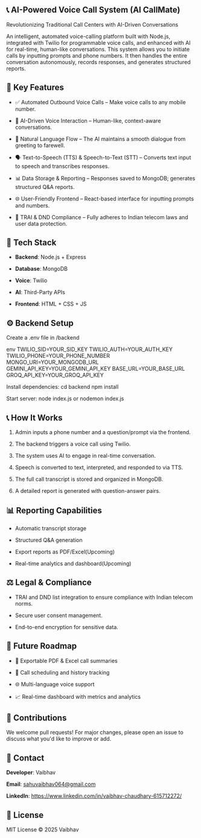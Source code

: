 ## 📞 AI-Powered Voice Call System (**AI CallMate**)
Revolutionizing Traditional Call Centers with AI-Driven Conversations

An intelligent, automated voice-calling platform built with Node.js, integrated with Twilio for programmable voice calls, and enhanced with AI for real-time, human-like conversations. This system allows you to initiate calls by inputting prompts and phone numbers. It then handles the entire conversation autonomously, records responses, and generates structured reports.

## 🚀 Key Features

- ✅ Automated Outbound Voice Calls – Make voice calls to any mobile number.

- 🤖 AI-Driven Voice Interaction – Human-like, context-aware conversations.

- 🧠 Natural Language Flow – The AI maintains a smooth dialogue from greeting to farewell.

- 🗣️ Text-to-Speech (TTS) & Speech-to-Text (STT) – Converts text input to speech and transcribes responses.

- 📊 Data Storage & Reporting – Responses saved to MongoDB; generates structured Q&A reports.

- 🌐 User-Friendly Frontend – React-based interface for inputting prompts and numbers.

- 🔐 TRAI & DND Compliance – Fully adheres to Indian telecom laws and user data protection.

## 🧱 Tech Stack

- **Backend**: Node.js + Express

- **Database**: MongoDB

- **Voice**: Twilio

- **AI**: Third-Party APIs

- **Frontend**: HTML + CSS + JS

## ⚙️ Backend Setup
Create a .env file in /backend

env
TWILIO_SID=YOUR_SID_KEY TWILIO_AUTH=YOUR_AUTH_KEY TWILIO_PHONE=YOUR_PHONE_NUMBER MONGO_URI=YOUR_MONGODB_URL GEMINI_API_KEY=YOUR_GEMINI_API_KEY BASE_URL=YOUR_BASE_URL GROQ_API_KEY=YOUR_GROQ_API_KEY

Install dependencies:
cd backend npm install

Start server:
node index.js or nodemon index.js

## 📞 How It Works

1. Admin inputs a phone number and a question/prompt via the frontend.

2. The backend triggers a voice call using Twilio.

3. The system uses AI to engage in real-time conversation.

4. Speech is converted to text, interpreted, and responded to via TTS.

5. The full call transcript is stored and organized in MongoDB.

6. A detailed report is generated with question-answer pairs.

## 📊 Reporting Capabilities

- Automatic transcript storage

- Structured Q&A generation

- Export reports as PDF/Excel(Upcoming) 

- Real-time analytics and dashboard(Upcoming) 

## ⚖️ Legal & Compliance

- TRAI and DND list integration to ensure compliance with Indian telecom norms.

- Secure user consent management.

- End-to-end encryption for sensitive data.

## 🧠 Future Roadmap

- 📄 Exportable PDF & Excel call summaries

- 📅 Call scheduling and history tracking

- 🌐 Multi-language voice support

- 📈 Real-time dashboard with metrics and analytics

## 🤝 Contributions
We welcome pull requests! For major changes, please open an issue to discuss what you'd like to improve or add.

## 📧 Contact
**Developer**: Vaibhav

**Email**: sahuvaibhav064@gmail.com

**LinkedIn**: https://www.linkedin.com/in/vaibhav-chaudhary-615712272/

## 📜 License
MIT License © 2025 Vaibhav
